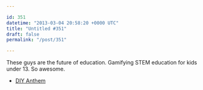 ```yaml
---

id: 351
datetime: "2013-03-04 20:58:20 +0000 UTC"
title: "Untitled #351"
draft: false
permalink: "/post/351"

---
```


These guys are the future of education. Gamifying STEM education for kids under 13. So awesome. 

 
 * [DIY Anthem](https://diy.org/anthem)


